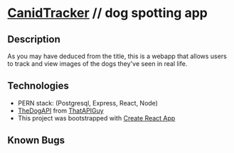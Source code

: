 # [CanidTracker]() // dog spotting app


## Description
As you may have deduced from the title, this is a webapp that allows users to track and view images of the dogs they've seen in real life. 

## Technologies
* PERN stack: (Postgresql, Express, React, Node)
* [TheDogAPI](https://thedogapi.com/) from [ThatAPIGuy](https://thatapiguy.com/)
* This project was bootstrapped with [Create React App](https://github.com/facebook/create-react-app)

## Known Bugs


